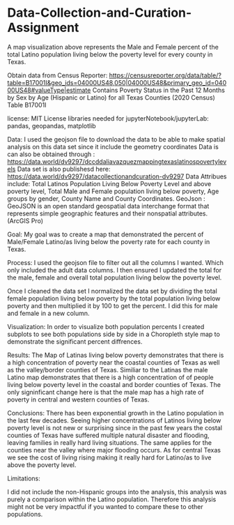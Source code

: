 # Data-Collection-and-Curation-Assignment

A map visualization above represents the Male and Female percent of the total Latino population living below the poverty level for every county in Texas.

Obtain data from Census Reporter: https://censusreporter.org/data/table/?table=B17001I&geo_ids=04000US48,050|04000US48&primary_geo_id=04000US48#valueType|estimate
Contains Poverty Status in the Past 12 Months by Sex by Age (Hispanic or Latino) for all Texas Counties (2020 Census) 
Table B17001I

license: MIT License
libraries needed for jupyterNotebook/jupyterLab: pandas, geopandas, matplotlib

Data: I used the geojson file to download the data to be able to make spatial analysis on this data set since it include the geometry coordinates
Data is can also be obtained through : https://data.world/dv9297/dccddaliavazquezmappingtexaslatinospovertylevels
Data set is also publishesd here: https://data.world/dv9297/datacollectionandcuration-dv9297
Data Attribues include: Total Latinos Population Living Below Poverty Level and above poverty level, Total Male and Female population living below poverty, Age groups by gender, County Name and County Coordinates.
GeoJson : GeoJSON is an open standard geospatial data interchange format that represents simple geographic features and their nonspatial attributes. (ArcGIS Pro)

Goal: My goal was to create a map that demonstrated the percent of Male/Female Latino/as living below the poverty rate for each county in Texas. 

Process: I used the geojson file to filter out all the columns I wanted. Which only included the adult data columns. I then ensured I updated the total for the male, female and overall total population living below the poverty level.

Once I cleaned the data set I normalized the data set by dividing the total female population living below poverty by the total population living below poverty and then multiplied it by 100 to get the percent. I did this for male and female in a new column. 

Visualization: In order to visualize both population percents I created subplots to see both populations side by side in a Choropleth style map to demonstrate the significant percent diffrences. 

Results:
The Map of Latinas living below poverty demonstrates that there is a high concentration of poverty near the coastal counties of Texas as well as the valley/border counties of Texas. Similiar to the Latinas the male Latino map demonstrates that there is a high concentration of of people living below poverty level in the coastal and border counties of Texas. The only signinficant change here is that the male map has a high rate of poverty in central and western counties of Texas.

Conclusions: 
There has been exponential growth in the Latino population in the last few decades. Seeing higher concentrations of Latinos living below poverty level is not new or surprising since in the past few years the costal counties of Texas have suffered multiple natural disaster and flooding, leaving families in really hard living situations. The same applies for the counties near the valley where major flooding occurs. As for central Texas we see the cost of living rising making it really hard for Latino/as to live above the poverty level. 

Limitations:

I did not include the non-Hispanic groups into the analysis, this analysis was purely a comparison within the Latino population. Therefore this analysis might not be very impactful if you wanted to compare these to other populations. 
